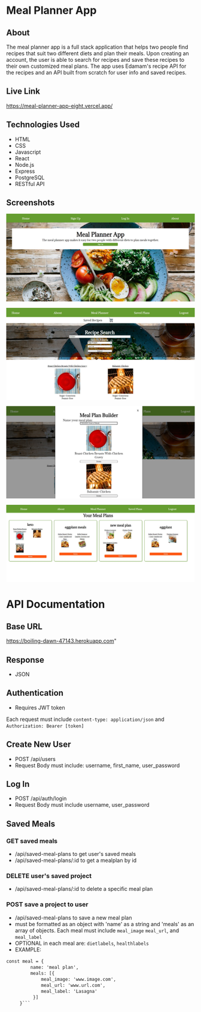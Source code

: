# Meal Planner App

## About
The meal planner app is a full stack application that helps two people find recipes that suit two different diets and plan their meals. Upon creating an account, the user is able to search for recipes and save these recipes to their own customized meal plans. The app uses Edamam's recipe API for the recipes and an API built from scratch for user info and saved recipes.

## Live Link
https://meal-planner-app-eight.vercel.app/

## Technologies Used
* HTML
* CSS
* Javascript
* React 
* Node.js
* Express
* PostgreSQL
* RESTful API

## Screenshots 

![ home screen](./src/img/meal-planner-home.jpg)

![ search results screen](./src/img/meal-planner-search.jpg)

![ save a meal plan screen](./src/img/meal-planner-save.JPG)

![ saved meal plans screen](./src/img/meal-planner-saved-meals.jpg)


# API Documentation 

## Base URL
https://boiling-dawn-47143.herokuapp.com"


## Response
* JSON

## Authentication
* Requires JWT token

Each request must include  `content-type: application/json` and `Authorization: Bearer [token]`

## Create New User
* POST /api/users
* Request Body must include: username, first_name, user_password 

## Log In
* POST /api/auth/login
* Request Body must include username, user_password

## Saved Meals

### GET saved meals
* /api/saved-meal-plans to get user's saved meals
* /api/saved-meal-plans/:id to get a mealplan by id

### DELETE user's saved project
* /api/saved-meal-plans/:id to delete a specific meal plan

### POST save a project to user
* /api/saved-meal-plans to save a new meal plan
* must be formatted as an object with 'name' as a string and 'meals' as an array of objects. Each meal must include `meal_image` `meal_url`, and `meal_label` 
* OPTIONAL in each meal are: `dietlabels`, `healthlabels`
* EXAMPLE: 
```     
const meal = { 
         name: 'meal plan',
         meals: [{
             meal_image: 'www.image.com',
             meal_url: 'www.url.com',
             meal_label: 'Lasagna'
          }]
     }```
